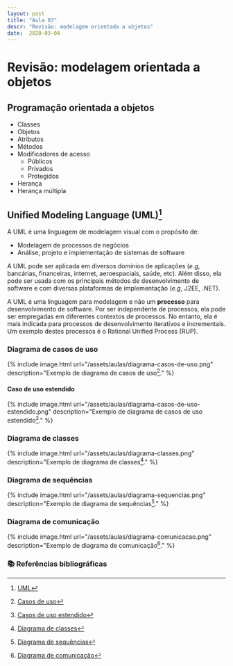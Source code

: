 ```yaml
---
layout: post
title: "Aula 03"
descr: "Revisão: modelagem orientada a objetos"
date:  2020-03-04
---
```


# Revisão: modelagem orientada a objetos

##  Programação orientada a objetos

- Classes
- Objetos
- Atributos
- Métodos
- Modificadores de acesso
    - Públicos
    - Privados
    - Protegidos
- Herança
- Herança múltipla

## Unified Modeling Language (UML)[^1]

A UML é uma linguagem de modelagem visual com o propósito de:

- Modelagem de processos de negócios
- Análise, projeto e implementação de sistemas de software

A UML pode ser aplicada em diversos domínios de aplicações (*e.g*, bancárias, financeiras, internet, aeroespaciais, saúde, etc). Além disso, ela pode ser usada com os principais métodos de desenvolvimento de software e com diversas plataformas de implementação (*e.g*, J2EE, .NET).

A UML é uma linguagem para modelagem e não um **processo** para desenvolvimento de software. Por ser independente de processos, ela pode ser empregadas em diferentes contextos de processos. No entanto, ela é mais indicada para processos de desenvolvimento iterativos e incrementais. Um exemplo destes processos é o Rational Unified Process (RUP).

### Diagrama de casos de uso

{% include image.html url="/assets/aulas/diagrama-casos-de-uso.png" description="Exemplo de diagrama de casos de uso[^2a]." %}

#### Caso de uso estendido

{% include image.html url="/assets/aulas/diagrama-casos-de-uso-estendido.png" description="Exemplo de diagrama de casos de uso estendido[^2b]." %}

### Diagrama de classes

{% include image.html url="/assets/aulas/diagrama-classes.png" description="Exemplo de diagrama de classes[^3]." %}

### Diagrama de sequências

{% include image.html url="/assets/aulas/diagrama-sequencias.png" description="Exemplo de diagrama de sequências[^4]." %}

### Diagrama de comunicação

{% include image.html url="/assets/aulas/diagrama-comunicacao.png" description="Exemplo de diagrama de comunicação[^5]." %}

### :books: Referências bibliográficas

[^1]: [UML](https://www.uml-diagrams.org/)    
[^2a]: [Casos de uso](https://www.uml-diagrams.org/use-case-subject.html)
[^2b]: [Casos de uso estendido](https://treinamentowaei.wordpress.com/descricao-expandida-do-caso-de-uso/)
[^3]: [Diagrama de classes](https://www.uml-diagrams.org/class-diagrams-overview.html)
[^4]: [Diagrama de sequências](https://www.uml-diagrams.org/sequence-diagrams.html)
[^5]: [Diagrama de comunicação](https://www.uml-diagrams.org/communication-diagrams.html)